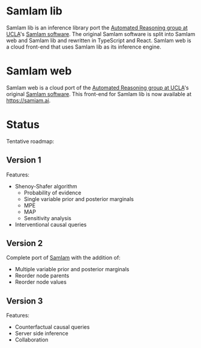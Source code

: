 # SamIam lib

SamIam lib is an inference library port the [Automated Reasoning group at UCLA](http://reasoning.cs.ucla.edu/)'s [SamIam software](http://reasoning.cs.ucla.edu/samiam). The original SamIam software is split into SamIam web and SamIam lib and rewritten in TypeScript and React. SamIam web is a cloud front-end that uses SamIam lib as its inference engine.

# SamIam web

SamIam web is a cloud port of the [Automated Reasoning group at UCLA](http://reasoning.cs.ucla.edu/)'s original [SamIam software](http://reasoning.cs.ucla.edu/samiam). This front-end for SamIam lib is now available at https://samiam.ai.

# Status

Tentative roadmap:

## Version 1

Features:

- Shenoy-Shafer algorithm
  - Probability of evidence
  - Single variable prior and posterior marginals
  - MPE
  - MAP
  - Sensitivity analysis
- Interventional causal queries

## Version 2

Complete port of [SamIam](https://github.com/uclareasoning/SamIam) with the addition of:

- Multiple variable prior and posterior marginals
- Reorder node parents
- Reorder node values

## Version 3

Features:

- Counterfactual causal queries
- Server side inference
- Collaboration
